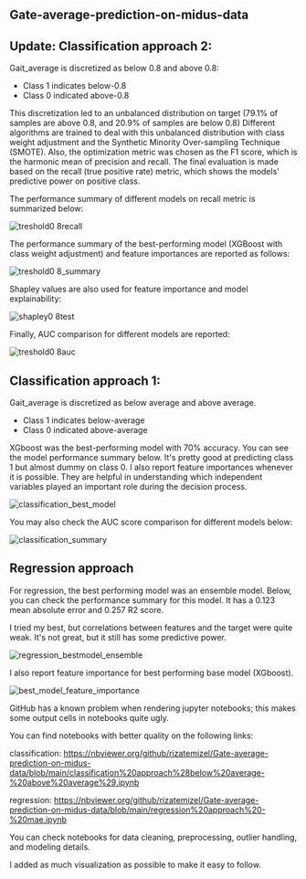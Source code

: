 ## Gate-average-prediction-on-midus-data


## Update: Classification approach 2:

Gait_average is discretized as below 0.8 and above 0.8:
* Class 1 indicates below-0.8
* Class 0 indicated above-0.8

This discretization led to an unbalanced distribution on target (79.1% of samples are above 0.8,  and 20.9% of samples are below 0.8)
Different algorithms are trained to deal with this unbalanced distribution with class weight adjustment and the Synthetic Minority Over-sampling Technique (SMOTE). Also, the optimization metric was chosen as the F1 score, which is the harmonic mean of precision and recall. The final evaluation is made based on the recall (true positive rate) metric, which shows the models' predictive power on positive class.

The performance summary of different models on recall metric is summarized below:

![treshold0 8recall](https://github.com/rizatemizel/Gate-average-prediction-on-midus-data/assets/127015640/70f8419f-ec65-4f33-a285-556e3617dac1)

The performance summary of the best-performing model (XGBoost with class weight adjustment) and feature importances are reported as follows:

![treshold0 8_summary](https://github.com/rizatemizel/Gate-average-prediction-on-midus-data/assets/127015640/355ac8aa-70af-4adc-a458-19301787bd5d)

Shapley values are also used for feature importance and model explainability:

![shapley0 8test](https://github.com/rizatemizel/Gate-average-prediction-on-midus-data/assets/127015640/240f58bd-8ce3-4d1a-a860-cd2e399749ae)

Finally,  AUC comparison for different models are reported: 

![treshold0 8auc](https://github.com/rizatemizel/Gate-average-prediction-on-midus-data/assets/127015640/a13bb276-5311-4cd7-8ac2-5be1126ecc01)



## Classification approach 1:

Gait_average is discretized as below average and above average.
* Class 1 indicates below-average
* Class 0 indicated above-average

XGboost was the best-performing model with 70% accuracy. You can see the model performance summary below. It's pretty good at predicting class 1 but almost dummy on class 0. I also report feature importances whenever it is possible. They are helpful in understanding which independent variables played an important role during the decision process. 

![classification_best_model](https://github.com/rizatemizel/Gate-average-prediction-on-midus-data/assets/127015640/ae4a2349-3edc-472e-8f56-d1376800ae7b)

You may also check the AUC score comparison for different models below:

![classification_summary](https://github.com/rizatemizel/Gate-average-prediction-on-midus-data/assets/127015640/1442e836-c257-4692-a1b9-d6b0b340596e)


## Regression approach

For regression, the best performing model was an ensemble model. Below, you can check the performance summary for this model. It has a 0.123 mean absolute error and 0.257 R2 score. 

I tried my best, but correlations between features and the target were quite weak. It's not great, but it still has some predictive power.

![regression_bestmodel_ensemble](https://github.com/rizatemizel/Gate-average-prediction-on-midus-data/assets/127015640/470fd7ec-c4a7-4800-85c0-de0608a597c5)

I also report feature importance for best performing base model (XGboost).

![best_model_feature_importance](https://github.com/rizatemizel/Gate-average-prediction-on-midus-data/assets/127015640/7a55b6ef-3d24-4d45-a666-8b367d9f5aa2)


GitHub has a known problem when rendering jupyter notebooks; this makes some output cells in notebooks quite ugly.

You can find  notebooks with better quality on the following links:

classification: https://nbviewer.org/github/rizatemizel/Gate-average-prediction-on-midus-data/blob/main/classification%20approach%28below%20average-%20above%20average%29.ipynb


regression: https://nbviewer.org/github/rizatemizel/Gate-average-prediction-on-midus-data/blob/main/regression%20approach%20-%20mae.ipynb

You can check notebooks for data cleaning, preprocessing, outlier handling, and modeling details. 

I added as much visualization as possible to make it easy to follow. 

